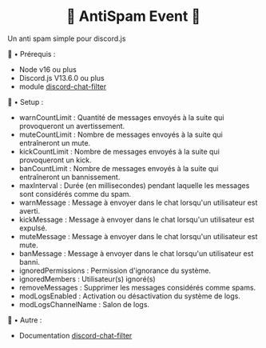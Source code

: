 <h1 align="center">🐲 AntiSpam Event 🐲</h1>

Un anti spam simple pour discord.js

💼 • Prérequis :
- Node v16 ou plus
- Discord.js V13.6.0 ou plus
- module [discord-chat-filter](https://www.npmjs.com/package/discord-chat-filter?msclkid=51e106d6bfe911eca75e168c7eecb235)

💼 • Setup :
- warnCountLimit : Quantité de messages envoyés à la suite qui provoqueront un avertissement.
- muteCountLimit : Nombre de messages envoyés à la suite qui entraîneront un mute.
- kickCountLimit : Nombre de messages envoyés à la suite qui provoqueront un kick.
- banCountLimit : Nombre de messages envoyés à la suite qui entraîneront un bannissement.
- maxInterval : Durée (en millisecondes) pendant laquelle les messages sont considérés comme du spam.
- warnMessage : Message à envoyer dans le chat lorsqu'un utilisateur est averti.
- kickMessage : Message à envoyer dans le chat lorsqu'un utilisateur est expulsé.
- muteMessage : Message à envoyer dans le chat lorsqu'un utilisateur est mute.
- banMessage : Message à envoyer dans le chat lorsqu'un utilisateur est banni.
- ignoredPermissions : Permission d'ignorance du système.
- ignoredMembers : Utilisateur(s) ignoré(s)
- removeMessages : Supprimer les messages considérés comme spams.
- modLogsEnabled : Activation ou désactivation du système de logs.
- modLogsChannelName : Salon de logs.

💼 • Autre :
- Documentation [discord-chat-filter](https://www.npmjs.com/package/discord-chat-filter?msclkid=51e106d6bfe911eca75e168c7eecb235)
